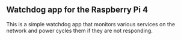 ## Watchdog app for the Raspberry Pi 4

This is a simple watchdog app that monitors various services on the network and power cycles them if they are not responding.